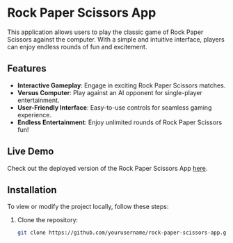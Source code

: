 # Rock Paper Scissors App

This application allows users to play the classic game of Rock Paper Scissors against the computer. With a simple and intuitive interface, players can enjoy endless rounds of fun and excitement.

## Features

- **Interactive Gameplay**: Engage in exciting Rock Paper Scissors matches.
- **Versus Computer**: Play against an AI opponent for single-player entertainment.
- **User-Friendly Interface**: Easy-to-use controls for seamless gaming experience.
- **Endless Entertainment**: Enjoy unlimited rounds of Rock Paper Scissors fun!

## Live Demo

Check out the deployed version of the Rock Paper Scissors App [here](#).

## Installation

To view or modify the project locally, follow these steps:

1. Clone the repository:
   ```bash
   git clone https://github.com/yourusername/rock-paper-scissors-app.git
